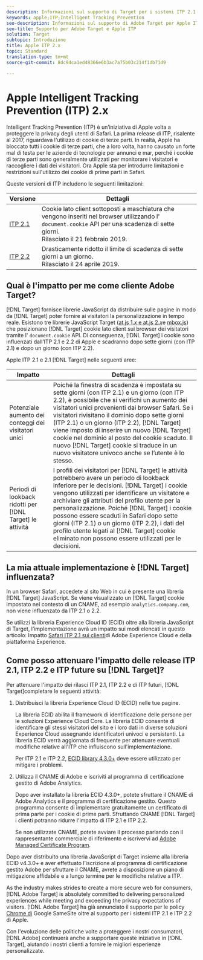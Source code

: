 ```yaml
---
description: Informazioni sul supporto di Target per i sistemi ITP 2.1 e ITP 2.2 di Apple tramite la libreria Experience Cloud ID (ECID) 4.3.
keywords: apple;ITP;Intelligent Tracking Prevention
seo-description: Informazioni sul supporto di Adobe Target per Apple ITP 2.1 e ITP 2.2 tramite la libreria Experience Cloud ID (ECID) 4.3.
seo-title: Supporto per Adobe Target e Apple ITP
solution: Target
subtopic: Introduzione
title: Apple ITP 2.x
topic: Standard
translation-type: tm+mt
source-git-commit: 8dc94ca1ed48366e6b3ac7a75b03c214f1db71d9

---
```



# Apple Intelligent Tracking Prevention (ITP) 2.x

Intelligent Tracking Prevention (ITP) è un’iniziativa di Apple volta a proteggere la privacy degli utenti di Safari. La prima release di ITP, risalente al 2017, riguardava l'utilizzo di cookie di terze parti. In realtà, Apple ha bloccato tutti i cookie di terze parti, che a loro volta, hanno causato un forte mal di testa per le aziende di tecnologie per annunci e mar, perché i cookie di terze parti sono generalmente utilizzati per monitorare i visitatori e raccogliere i dati dei visitatori. Ora Apple sta per introdurre limitazioni e restrizioni sull'utilizzo dei cookie di prime parti in Safari.

Queste versioni di ITP includono le seguenti limitazioni:

| Versione | Dettagli |
| --- | --- |
| [ITP 2.1](https://webkit.org/blog/8613/intelligent-tracking-prevention-2-1/) | Cookie lato client sottoposti a maschiatura che vengono inseriti nel browser utilizzando l' `document.cookie` API per una scadenza di sette giorni.<br>Rilasciato il 21 febbraio 2019. |
| [ITP 2.2](https://webkit.org/blog/8828/intelligent-tracking-prevention-2-2/) | Drasticamente ridotto il limite di scadenza di sette giorni a un giorno.<br>Rilasciato il 24 aprile 2019. |

## Qual è l'impatto per me come cliente Adobe Target?

[!DNL Target] fornisce librerie JavaScript da distribuire sulle pagine in modo da [!DNL Target] poter fornire ai visitatori la personalizzazione in tempo reale. Esistono tre librerie JavaScript Target ([at.js 1.*x* e at.js 2.*x*](/help/c-implementing-target/c-implementing-target-for-client-side-web/c-how-atjs-works/how-atjs-works.md)e [mbox.js](/help/c-implementing-target/c-implementing-target-for-client-side-web/t-mbox-download/mbox-download.md)) che posizionano [!DNL Target] cookie lato client sui browser dei visitatori tramite l' `document.cookie` API. Di conseguenza, [!DNL Target] i cookie sono influenzati dall’ITP 2.1 e 2.2 di Apple e scadranno dopo sette giorni (con ITP 2.1) e dopo un giorno (con ITP 2.2).

Apple ITP 2.1 e 2.1 [!DNL Target] nelle seguenti aree:

| Impatto | Dettagli |
| --- | --- |
| Potenziale aumento dei conteggi dei visitatori unici | Poiché la finestra di scadenza è impostata su sette giorni (con ITP 2.1) e un giorno (con ITP 2.2), è possibile che si verifichi un aumento dei visitatori unici provenienti dai browser Safari. Se i visitatori rivisitano il dominio dopo sette giorni (ITP 2.1) o un giorno (ITP 2.2), [!DNL Target] viene imposto di inserire un nuovo [!DNL Target] cookie nel dominio al posto del cookie scaduto. Il nuovo [!DNL Target] cookie si traduce in un nuovo visitatore univoco anche se l’utente è lo stesso. |
| Periodi di lookback ridotti per [!DNL Target] le attività | I profili dei visitatori per [!DNL Target] le attività potrebbero avere un periodo di lookback inferiore per le decisioni. [!DNL Target] i cookie vengono utilizzati per identificare un visitatore e archiviare gli attributi del profilo utente per la personalizzazione. Poiché [!DNL Target] i cookie possono essere scaduti in Safari dopo sette giorni (ITP 2.1) o un giorno (ITP 2.2), i dati del profilo utente legati al [!DNL Target] cookie eliminato non possono essere utilizzati per le decisioni. |

## La mia attuale implementazione è [!DNL Target] influenzata?

In un browser Safari, accedete al sito Web in cui è presente una libreria [!DNL Target] JavaScript. Se viene visualizzato un [!DNL Target] cookie impostato nel contesto di un CNAME, ad esempio `analytics.company.com`, non viene influenzato da ITP 2.1 o 2.2.

Se utilizzi la libreria Experience Cloud ID (ECID) oltre alla libreria JavaScript di Target, l’implementazione avrà un impatto sui modi elencati in questo articolo: Impatto [Safari ITP 2.1 sui clienti](https://medium.com/adobetech/safari-itp-2-1-impact-on-adobe-experience-cloud-customers-9439cecb55ac)di Adobe Experience Cloud e della piattaforma Experience.

## Come posso attenuare l'impatto delle release ITP 2.1, ITP 2.2 e ITP future su [!DNL Target]?

Per attenuare l'impatto dei rilasci ITP 2.1, ITP 2.2 e di ITP futuri, [!DNL Target]completare le seguenti attività:

1. Distribuisci la libreria Experience Cloud ID (ECID) nelle tue pagine.

   La libreria ECID abilita il framework di identificazione delle persone per le soluzioni Experience Cloud Core. La libreria ECID consente di identificare gli stessi visitatori del sito e i loro dati in diverse soluzioni Experience Cloud assegnando identificatori univoci e persistenti. La libreria ECID verrà aggiornata di frequente per attenuare eventuali modifiche relative all'ITP che influiscono sull'implementazione.

   Per ITP 2.1 e ITP 2.2, [ECID library 4.3.0+](https://docs.adobe.com/content/help/en/id-service/using/release-notes/release-notes.html) deve essere utilizzato per mitigare i problemi.

1. Utilizza il CNAME di Adobe e iscriviti al programma di certificazione gestito di Adobe Analytics.

   Dopo aver installato la libreria ECID 4.3.0+, potete sfruttare il CNAME di Adobe Analytics e il programma di certificazione gestito. Questo programma consente di implementare gratuitamente un certificato di prima parte per i cookie di prime parti. Sfruttando CNAME [!DNL Target] i clienti potranno ridurre l'impatto di ITP 2.1 e ITP 2.2.

   Se non utilizzate CNAME, potete avviare il processo parlando con il rappresentante commerciale di riferimento e iscrivervi ad [Adobe Managed Certificate Program](https://docs.adobe.com/content/help/en/core-services/interface/ec-cookies/cookies-first-party.html#adobe-managed-certificate-program).

Dopo aver distribuito una libreria JavaScript di Target insieme alla libreria ECID v4.3.0+ e aver effettuato l’iscrizione al programma di certificazione gestito Adobe per sfruttare il CNAME, avrete a disposizione un piano di mitigazione affidabile e a lungo termine per le modifiche relative a ITP.

As the industry makes strides to create a more secure web for consumers, [!DNL Adobe Target] is absolutely committed to delivering personalized experiences while meeting and exceeding the privacy expectations of visitors. [!DNL Adobe Target] ha già annunciato il supporto per le policy [Chrome di](/help/c-implementing-target/c-considerations-before-you-implement-target/c-privacy/google-chrome-samesite-cookie-policies.md) Google SameSite oltre al supporto per i sistemi ITP 2.1 e ITP 2.2 di Apple.

Con l'evoluzione delle politiche volte a proteggere i nostri consumatori, [!DNL Adobe] continuerà anche a supportare queste iniziative in [!DNL Target], aiutando i nostri clienti a fornire le migliori esperienze personalizzate.
